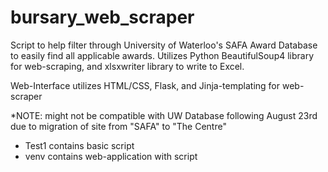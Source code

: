 # bursary_web_scraper
Script to help filter through University of Waterloo's SAFA Award Database to easily find all applicable awards. 
Utilizes Python BeautifulSoup4 library for web-scraping, and xlsxwriter library to write to Excel. 

Web-Interface utilizes HTML/CSS, Flask, and Jinja-templating for web-scraper

*NOTE: might not be compatible with UW Database following August 23rd due to migration of site from "SAFA" to "The Centre"

- Test1 contains basic script
- venv contains web-application with script
